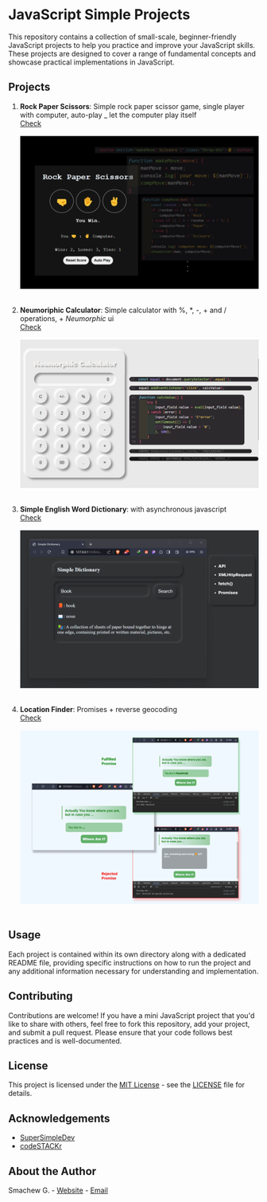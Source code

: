 # JavaScript Simple Projects

This repository contains a collection of small-scale, beginner-friendly JavaScript projects to help you practice and improve your JavaScript skills. These projects are designed to cover a range of fundamental concepts and showcase practical implementations in JavaScript.

## Projects

1. **Rock Paper Scissors**: Simple rock paper scissor game, single player with computer, auto-play \_ let the computer play itself <br>
      [Check](https://github.com/sgc93/JavaScript-Simple-Projects/tree/main/rock_paper_scissor)
<br><br>
   ![](https://github.com/sgc93/JavaScript-Simple-Projects/blob/main/rock_paper_scissor/screenshot.png) <br><br>
2. **Neumoriphic Calculator**: Simple calculator with %, \*, -, + and / operations, + _Neumorphic_ ui <br>
      [Check](https://github.com/sgc93/JavaScript-Simple-Projects/tree/main/neumorphic_calculator)
<br><br>
   ![Screenshot-Project2](https://github.com/sgc93/JavaScript-Simple-Projects/blob/main/neumorphic_calculator/calc_screenshot.png) <br><br>

3. **Simple English Word Dictionary**: with asynchronous javascript <br>
      [Check](https://github.com/sgc93/JavaScript-Simple-Projects/tree/main/simple_dictionary)
<br><br>
   ![Screenshot-Project3](https://github.com/sgc93/JavaScript-Simple-Projects/blob/main/simple_dictionary/screenshot.png) <br><br>

4. **Location Finder**: Promises + reverse geocoding <br>
      [Check](https://github.com/sgc93/JavaScript-Simple-Projects/tree/main/whereAmI)
<br><br>
   ![Screenshot-Project4](https://github.com/sgc93/JavaScript-Simple-Projects/blob/main/whereAmI/whereAmI.png) <br><br>

## Usage

Each project is contained within its own directory along with a dedicated README file, providing specific instructions on how to run the project and any additional information necessary for understanding and implementation.

## Contributing

Contributions are welcome! If you have a mini JavaScript project that you'd like to share with others, feel free to fork this repository, add your project, and submit a pull request. Please ensure that your code follows best practices and is well-documented.

## License

This project is licensed under the [MIT License](https://opensource.org/licenses/MIT) - see the [LICENSE](https://github.com/sgc93/JavaScript-Simple-Projects/blob/main/LICENSE) file for details.

## Acknowledgements

- [SuperSimpleDev](https://youtube.com/playlist?list=PLEPye7A7EcQZrT3VSBb7jtxnxIfY3yyG6&si=VhNPHp4PtYTEP4tE)
- [codeSTACKr](https://youtube.com/playlist?list=PLkwxH9e_vrALRJKu7wfXby3MKeflhTu6B&si=jhjoxDOMjrgYpTe1)

## About the Author

Smachew G. - [Website](https://smachewgedefaw.netlify.app/) - [Email](smachewgedefaw@gmail.com)
